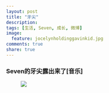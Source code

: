 ```yaml
---
layout: post
title: "牙尖"
description: 
tags: [生活, Seven, 成长, 微博]
image:
  feature: jocelynholdinggavinkid.jpg
comments: true
share: true
---
```


### Seven的牙尖露出来了[音乐] ###


<figure>
  <a  href="{{ site.url }}/images/2014-03-20.jpg">
  <img src="{{ site.url }}/images/2014-03-20.jpg">
  </a>
</figure>
